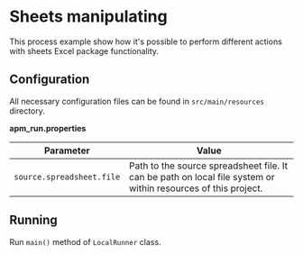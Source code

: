 # Sheets manipulating

This process example show how it's possible to perform different actions with sheets Excel package functionality.  

## Configuration
All necessary configuration files can be found in <code>src/main/resources</code> directory.

**apm_run.properties**

| Parameter     | Value         |
| ------------- |---------------|
| `source.spreadsheet.file` | Path to the source spreadsheet file. It can be path on local file system or within resources of this project. |

## Running

Run `main()` method of `LocalRunner` class.